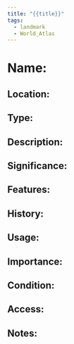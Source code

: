 ```yaml
---
title: "{{title}}"
tags:
  - landmark
  - World_Atlas
---
```

# Name:
## Location:
## Type:
## Description:
## Significance:
## Features:
## History:
## Usage:
## Importance:
## Condition:
## Access:
## Notes: